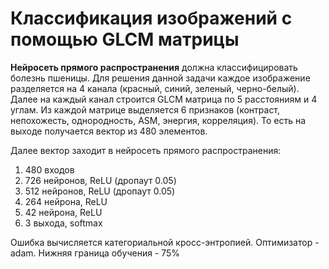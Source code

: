 # Классификация изображений с помощью GLCM матрицы
**Нейросеть прямого распространения** должна классифицировать болезнь пшеницы. Для решения данной задачи каждое изображение разделяется на 4 канала (красный, синий, зеленый, черно-белый). Далее на каждый канал строится GLCM матрица по 5 расстояниям и 4 углам. Из каждой матрице выделяется 6 признаков (контраст, непохожесть, однородность, ASM, энергия, корреляция). То есть на выходе получается вектор из 480 элементов.

Далее вектор заходит в нейросеть прямого распространения:
1. 480 входов
2. 726 нейронов, ReLU (дропаут 0.05)
3. 512 нейронов, ReLU (дропаут 0.05)
4. 264 нейрона, ReLU
5. 42 нейрона, ReLU
6. 3 выхода, softmax


Ошибка вычисляется категориальной кросс-энтропией. Оптимизатор - adam. Нижняя граница обучения - 75%
